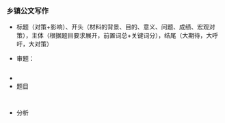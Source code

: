### 乡镇公文写作

- 标题（对策+影响）、开头（材料的背景、目的、意义、问题、成绩、宏观对策），主体（根据题目要求展开，前置词总+关键词分），结尾（大期待，大呼吁，大对策）

- 审题：

```

```
-
- 题目

```


```
- 分析


```


```